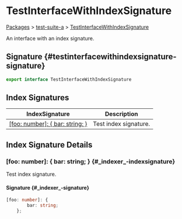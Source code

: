 # TestInterfaceWithIndexSignature

[Packages](./) &gt; [test-suite-a](./test-suite-a) &gt; [TestInterfaceWithIndexSignature](./test-suite-a/testinterfacewithindexsignature-interface)

An interface with an index signature.

## Signature {#testinterfacewithindexsignature-signature}

```typescript
export interface TestInterfaceWithIndexSignature
```

## Index Signatures

| IndexSignature | Description |
| --- | --- |
| [\[foo: number\]: { bar: string; }](./test-suite-a/testinterfacewithindexsignature-interface#_indexer_-indexsignature) | Test index signature. |

## Index Signature Details

### \[foo: number\]: { bar: string; } {#\_indexer\_-indexsignature}

Test index signature.

#### Signature {#\_indexer\_-signature}

```typescript
[foo: number]: {
        bar: string;
    };
```
